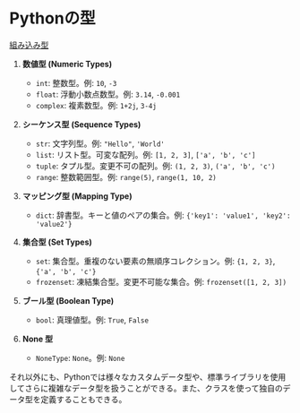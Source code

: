 # Pythonの型

[組み込み型](https://docs.python.org/ja/3.13/library/stdtypes.html)

1. **数値型 (Numeric Types)**
    - `int`: 整数型。例: `10`, `-3`
    - `float`: 浮動小数点数型。例: `3.14`, `-0.001`
    - `complex`: 複素数型。例: `1+2j`, `3-4j`

2. **シーケンス型 (Sequence Types)**
    - `str`: 文字列型。例: `"Hello"`, `'World'`
    - `list`: リスト型。可変な配列。例: `[1, 2, 3]`, `['a', 'b', 'c']`
    - `tuple`: タプル型。変更不可の配列。例: `(1, 2, 3)`, `('a', 'b', 'c')`
    - `range`: 整数範囲型。例: `range(5)`, `range(1, 10, 2)`

3. **マッピング型 (Mapping Type)**
    - `dict`: 辞書型。キーと値のペアの集合。例: `{'key1': 'value1', 'key2': 'value2'}`

4. **集合型 (Set Types)**
    - `set`: 集合型。重複のない要素の無順序コレクション。例: `{1, 2, 3}`, `{'a', 'b', 'c'}`
    - `frozenset`: 凍結集合型。変更不可能な集合。例: `frozenset([1, 2, 3])`

5. **ブール型 (Boolean Type)**
    - `bool`: 真理値型。例: `True`, `False`

6. **None 型**
    - `NoneType`: `None`。例: `None`

それ以外にも、Pythonでは様々なカスタムデータ型や、標準ライブラリを使用してさらに複雑なデータ型を扱うことができる。また、クラスを使って独自のデータ型を定義することもできる。

